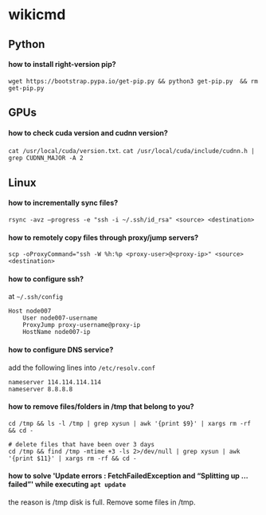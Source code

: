 # wikicmd

## Python

#### how to install right-version pip?
`wget https://bootstrap.pypa.io/get-pip.py && python3 get-pip.py  && rm get-pip.py`

## GPUs
#### how to check cuda version and cudnn version?
`cat /usr/local/cuda/version.txt`.
`cat /usr/local/cuda/include/cudnn.h | grep CUDNN_MAJOR -A 2`

## Linux

#### how to incrementally sync files?
`rsync -avz –progress -e "ssh -i ~/.ssh/id_rsa" <source> <destination>`

#### how to remotely copy files through proxy/jump servers?
`scp -oProxyCommand="ssh -W %h:%p <proxy-user>@<proxy-ip>" <source> <destination>`

#### how to configure ssh?
at `~/.ssh/config`
```
Host node007
    User node007-username
    ProxyJump proxy-username@proxy-ip
    HostName node007-ip
```

#### how to configure DNS service?
add the following lines into `/etc/resolv.conf`
```
nameserver 114.114.114.114
nameserver 8.8.8.8
```

#### how to remove files/folders in /tmp that belong to you?
```
cd /tmp && ls -l /tmp | grep xysun | awk '{print $9}' | xargs rm -rf && cd -

# delete files that have been over 3 days
cd /tmp && find /tmp -mtime +3 -ls 2>/dev/null | grep xysun | awk '{print $11}' | xargs rm -rf && cd -
```

#### how to solve 'Update errors : FetchFailedException and “Splitting up … failed”' while executing `apt update`
the reason is /tmp disk is full. Remove some files in /tmp.
